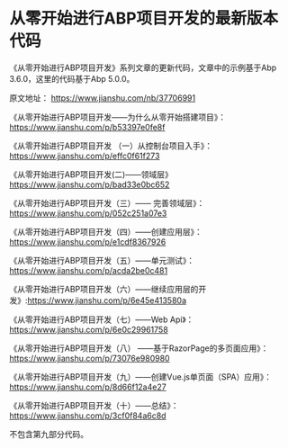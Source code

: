 # 从零开始进行ABP项目开发的最新版本代码

《从零开始进行ABP项目开发》系列文章的更新代码，文章中的示例基于Abp 3.6.0，这里的代码基于Abp 5.0.0。

原文地址： 
https://www.jianshu.com/nb/37706991

《从零开始进行ABP项目开发——为什么从零开始搭建项目》：https://www.jianshu.com/p/b53397e0fe8f

《从零开始进行ABP项目开发 （一）从控制台项目入手》：https://www.jianshu.com/p/effc0f61f273

《从零开始进行ABP项目开发(二)——领域层》https://www.jianshu.com/p/bad33e0bc652

《从零开始进行ABP项目开发（三）—— 完善领域层》：https://www.jianshu.com/p/052c251a07e3

《从零开始进行ABP项目开发（四）——创建应用层》：https://www.jianshu.com/p/e1cdf8367926

《从零开始进行ABP项目开发（五）——单元测试》：https://www.jianshu.com/p/acda2be0c481

《从零开始进行ABP项目开发（六）——继续应用层的开发》:https://www.jianshu.com/p/6e45e413580a

《从零开始进行ABP项目开发（七）——Web Api》：https://www.jianshu.com/p/6e0c29961758

《从零开始进行ABP项目开发（八） ——基于RazorPage的多页面应用》：https://www.jianshu.com/p/73076e980980

《从零开始进行ABP项目开发（九）——创建Vue.js单页面（SPA）应用》：https://www.jianshu.com/p/8d66f12a4e27

《从零开始进行ABP项目开发（十）——总结》：https://www.jianshu.com/p/3cf0f84a6c8d

不包含第九部分代码。
